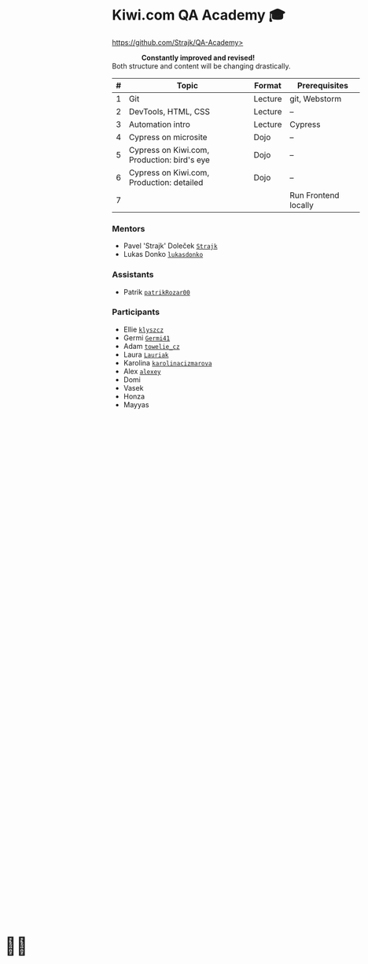 # Kiwi.com QA Academy 🎓

<i class="fab fa-github"></i> https://github.com/Strajk/QA-Academy>

<b-alert show variant="warning" style="padding-left: 60px">
  <big style="font-size: 250%; position: absolute; left: 10px; top: 50%; transform: translateY(-50%);">👷‍♂️</big>
  <b>Constantly improved and revised!</b><br>Both structure and content will be changing drastically.
</b-alert>


| #  | Topic                                       | Format  | Prerequisites                |
|----|---------------------------------------------|---------|------------------------------|
| 1  | Git                                         | Lecture | git, Webstorm                |
| 2  | DevTools, HTML, CSS                         | Lecture | –                            |
| 3  | Automation intro                            | Lecture | Cypress                      |
| 4  | Cypress on microsite                        | Dojo    | –                            |
| 5  | Cypress on Kiwi.com, Production: bird's eye | Dojo    | –                            |
| 6  | Cypress on Kiwi.com, Production: detailed   | Dojo    | –                            |
| 7  |                                             |         | Run Frontend locally         |

### Mentors

* Pavel 'Strajk' Doleček [`Strajk`](https://github.com/strajk/)
* Lukas Donko [`lukasdonko`](https://github.com/lukasdonko)

### Assistants

* Patrik [`patrikRozar00`](https://github.com/patrikRozar00/)

### Participants

* Ellie [`klyszcz`](https://github.com/klyszcz)
* Germi [`Germi41`](https://github.com/Germi41)
* Adam [`towelie_cz`](https://github.com/adam-olser)
* Laura [`Lauriak`](https://github.com/Lauriak)
* Karolina [`karolinacizmarova`](https://github.com/karolinacizmarova)
* Alex [`alexey`](https://gitlab.skypicker.com/alexey.tudakov)
* Domi
* Vasek
* Honza
* Mayyas

